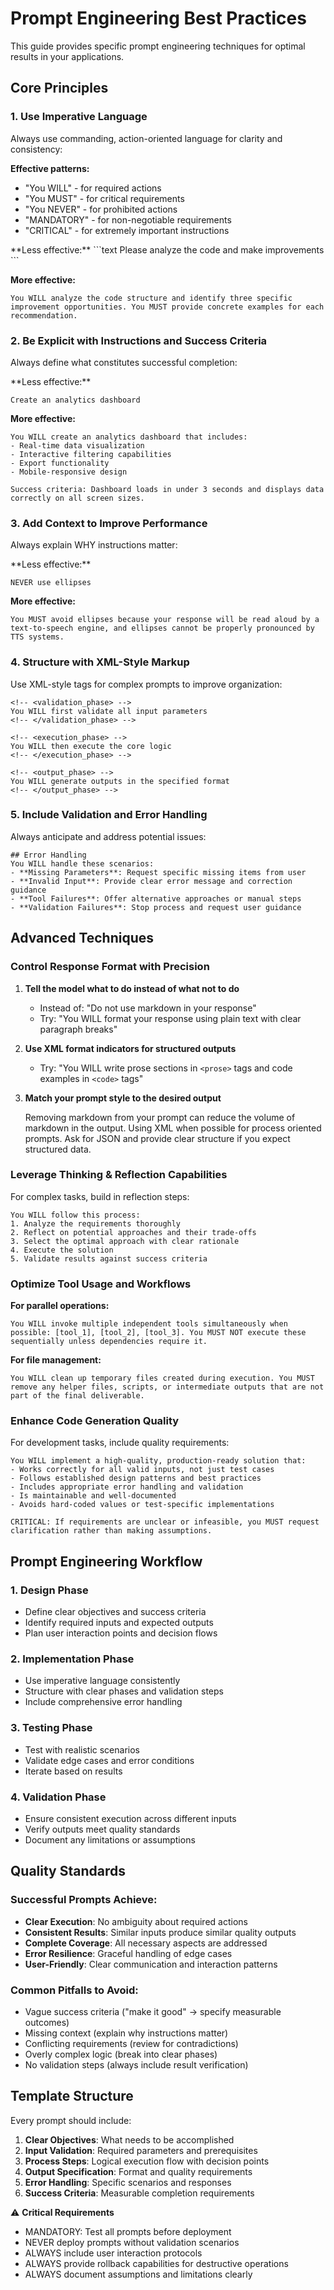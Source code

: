 # Prompt Engineering Best Practices

This guide provides specific prompt engineering techniques for optimal results in your applications.

## Core Principles

### 1. Use Imperative Language
Always use commanding, action-oriented language for clarity and consistency:

**Effective patterns:**
- "You WILL" - for required actions
- "You MUST" - for critical requirements  
- "You NEVER" - for prohibited actions
- "MANDATORY" - for non-negotiable requirements
- "CRITICAL" - for extremely important instructions

<Accordion title="Example: Task Instructions">
  **Less effective:**
  ```text
  Please analyze the code and make improvements
  ```

  **More effective:**
  ```text
  You WILL analyze the code structure and identify three specific improvement opportunities. You MUST provide concrete examples for each recommendation.
  ```
</Accordion>

### 2. Be Explicit with Instructions and Success Criteria

Always define what constitutes successful completion:


<Accordion title="Example: Creating an analytics dashboard">
  **Less effective:**

  ```text
  Create an analytics dashboard
  ```

  **More effective:**

  ```text
  You WILL create an analytics dashboard that includes:
  - Real-time data visualization
  - Interactive filtering capabilities
  - Export functionality
  - Mobile-responsive design
  
  Success criteria: Dashboard loads in under 3 seconds and displays data correctly on all screen sizes.
  ```
</Accordion>

### 3. Add Context to Improve Performance

Always explain WHY instructions matter:

<Accordion title="Example: Formatting preferences">
  **Less effective:**

  ```text
  NEVER use ellipses
  ```

  **More effective:**

  ```text
  You MUST avoid ellipses because your response will be read aloud by a text-to-speech engine, and ellipses cannot be properly pronounced by TTS systems.
  ```
</Accordion>

### 4. Structure with XML-Style Markup

Use XML-style tags for complex prompts to improve organization:

```text
<!-- <validation_phase> -->
You WILL first validate all input parameters
<!-- </validation_phase> -->

<!-- <execution_phase> -->  
You WILL then execute the core logic
<!-- </execution_phase> -->

<!-- <output_phase> -->
You WILL generate outputs in the specified format
<!-- </output_phase> -->
```

### 5. Include Validation and Error Handling

Always anticipate and address potential issues:

```text
## Error Handling
You WILL handle these scenarios:
- **Missing Parameters**: Request specific missing items from user
- **Invalid Input**: Provide clear error message and correction guidance
- **Tool Failures**: Offer alternative approaches or manual steps
- **Validation Failures**: Stop process and request user guidance
```

## Advanced Techniques

### Control Response Format with Precision

1. **Tell the model what to do instead of what not to do**

   * Instead of: "Do not use markdown in your response"
   * Try: "You WILL format your response using plain text with clear paragraph breaks"

2. **Use XML format indicators for structured outputs**

   * Try: "You WILL write prose sections in `<prose>` tags and code examples in `<code>` tags"

3. **Match your prompt style to the desired output**

   Removing markdown from your prompt can reduce the volume of markdown in the output.
   Using XML when possible for process oriented prompts.
   Ask for JSON and provide clear structure if you expect structured data.

### Leverage Thinking & Reflection Capabilities

For complex tasks, build in reflection steps:

```text
You WILL follow this process:
1. Analyze the requirements thoroughly
2. Reflect on potential approaches and their trade-offs  
3. Select the optimal approach with clear rationale
4. Execute the solution
5. Validate results against success criteria
```

### Optimize Tool Usage and Workflows

**For parallel operations:**
```text
You WILL invoke multiple independent tools simultaneously when possible: [tool_1], [tool_2], [tool_3]. You MUST NOT execute these sequentially unless dependencies require it.
```

**For file management:**
```text
You WILL clean up temporary files created during execution. You MUST remove any helper files, scripts, or intermediate outputs that are not part of the final deliverable.
```

### Enhance Code Generation Quality

For development tasks, include quality requirements:

```text
You WILL implement a high-quality, production-ready solution that:
- Works correctly for all valid inputs, not just test cases
- Follows established design patterns and best practices
- Includes appropriate error handling and validation
- Is maintainable and well-documented
- Avoids hard-coded values or test-specific implementations

CRITICAL: If requirements are unclear or infeasible, you MUST request clarification rather than making assumptions.
```

## Prompt Engineering Workflow

### 1. Design Phase
- Define clear objectives and success criteria
- Identify required inputs and expected outputs
- Plan user interaction points and decision flows

### 2. Implementation Phase  
- Use imperative language consistently
- Structure with clear phases and validation steps
- Include comprehensive error handling

### 3. Testing Phase
- Test with realistic scenarios
- Validate edge cases and error conditions  
- Iterate based on results

### 4. Validation Phase
- Ensure consistent execution across different inputs
- Verify outputs meet quality standards
- Document any limitations or assumptions

## Quality Standards

### Successful Prompts Achieve:
- **Clear Execution**: No ambiguity about required actions
- **Consistent Results**: Similar inputs produce similar quality outputs  
- **Complete Coverage**: All necessary aspects are addressed
- **Error Resilience**: Graceful handling of edge cases
- **User-Friendly**: Clear communication and interaction patterns

### Common Pitfalls to Avoid:
- Vague success criteria ("make it good" → specify measurable outcomes)
- Missing context (explain why instructions matter)
- Conflicting requirements (review for contradictions)
- Overly complex logic (break into clear phases)
- No validation steps (always include result verification)

## Template Structure

Every prompt should include:
1. **Clear Objectives**: What needs to be accomplished
2. **Input Validation**: Required parameters and prerequisites  
3. **Process Steps**: Logical execution flow with decision points
4. **Output Specification**: Format and quality requirements
5. **Error Handling**: Specific scenarios and responses
6. **Success Criteria**: Measurable completion requirements

⚠️ **Critical Requirements**
- MANDATORY: Test all prompts before deployment
- NEVER deploy prompts without validation scenarios
- ALWAYS include user interaction protocols
- ALWAYS provide rollback capabilities for destructive operations
- ALWAYS document assumptions and limitations clearly
